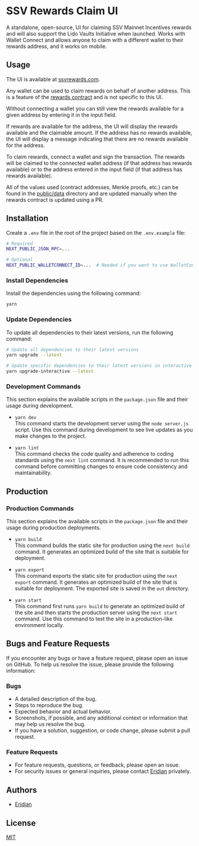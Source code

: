 # SSV Rewards Claim UI

A standalone, open-source, UI for claiming SSV Mainnet Incentives rewards and will also support the Lido Vaults Initiative when launched. Works with Wallet Connect and allows anyone to claim with a different wallet to their rewards address, and it works on mobile.

## Usage

The UI is available at [ssvrewards.com](https://ssvrewards.com).

Any wallet can be used to claim rewards on behalf of another address. This is a feature of the [rewards contract](https://etherscan.io/address/0xe16d6138B1D2aD4fD6603ACdb329ad1A6cD26D9f#code) and is not specific to this UI.

Without connecting a wallet you can still view the rewards available for a given address by entering it in the input field.

If rewards are available for the address, the UI will display the rewards available and the claimable amount. If the address has no rewards available, the UI will display a message indicating that there are no rewards available for the address.

To claim rewards, connect a wallet and sign the transaction. The rewards will be claimed to the connected wallet address (if that address has rewards available) or to the address entered in the input field (if that address has rewards available).

All of the values used (contract addresses, Merkle proofs, etc.) can be found in the [public/data](public/data) directory and are updated manually when the rewards contract is updated using a PR.

## Installation

Create a `.env` file in the root of the project based on the `.env.example` file:

```bash
# Required
NEXT_PUBLIC_JSON_RPC=...

# Optional
NEXT_PUBLIC_WALLETCONNECT_ID=...  # Needed if you want to use WalletConnect: https://docs.walletconnect.com/cloud/relay
```

### Install Dependencies

Install the dependencies using the following command:

```bash
yarn
```

### Update Dependencies

To update all dependencies to their latest versions, run the following command:

```bash
# Update all dependencies to their latest versions
yarn upgrade --latest

# Update specific dependencies to their latest versions in interactive mode
yarn upgrade-interactive --latest
```

### Development Commands

This section explains the available scripts in the `package.json` file and their usage during development.

- `yarn dev`  
  This command starts the development server using the `node server.js` script. Use this command during development to see live updates as you make changes to the project.

- `yarn lint`  
  This command checks the code quality and adherence to coding standards using the `next lint` command. It is recommended to run this command before committing changes to ensure code consistency and maintainability.

## Production

### Production Commands

This section explains the available scripts in the `package.json` file and their usage during production deployments.

- `yarn build`  
  This command builds the static site for production using the `next build` command. It generates an optimized build of the site that is suitable for deployment.

- `yarn export`  
  This command exports the static site for production using the `next export` command. It generates an optimized build of the site that is suitable for deployment. The exported site is saved in the `out` directory.

- `yarn start`  
  This command first runs `yarn build` to generate an optimized build of the site and then starts the production server using the `next start` command. Use this command to test the site in a production-like environment locally.

## Bugs and Feature Requests

If you encounter any bugs or have a feature request, please open an issue on GitHub. To help us resolve the issue, please provide the following information:

### Bugs

- A detailed description of the bug.
- Steps to reproduce the bug.
- Expected behavior and actual behavior.
- Screenshots, if possible, and any additional context or information that may help us resolve the bug.
- If you have a solution, suggestion, or code change, please submit a pull request.

### Feature Requests

- For feature requests, questions, or feedback, please open an issue.
- For security issues or general inquiries, please contact [Eridian](https://eridianalpha.com) privately.

## Authors

- [Eridian](https://eridianalpha.com)

## License

[MIT](https://choosealicense.com/licenses/mit/)
